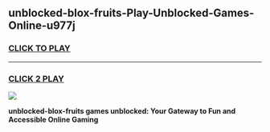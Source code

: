 
## unblocked-blox-fruits-Play-Unblocked-Games-Online-u977j
<h3>
<a href="https://premium76.site?title=unblocked-blox-fruits&ref=25A">CLICK TO PLAY</a></h3>
<hr>

<h3>
<a href="https://premium76.site?title=unblocked-blox-fruits&ref=25A">CLICK 2 PLAY</a>
  
</h3>

<a href="https://premium76.site?title=unblocked-blox-fruits&ref=25A"><img src="https://clearcache.store/games.png"></a>


**unblocked-blox-fruits games unblocked: Your Gateway to Fun and Accessible Online Gaming**
